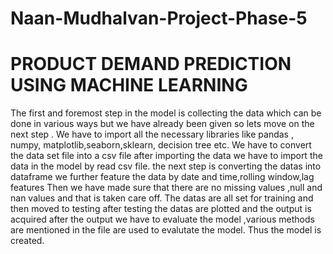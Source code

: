 # Naan-Mudhalvan-Project-Phase-5
# PRODUCT DEMAND PREDICTION USING MACHINE LEARNING

The first and foremost step in the model is collecting the data which can be done in various ways but we have already been given 
so lets move on the next step .
We have to import all the necessary libraries like pandas , numpy, matplotlib,seaborn,sklearn, decision tree etc.
We have to convert the data set file into a csv file
after importing the data we have to import the data in the model by read csv file.
the next step is converting the datas into dataframe
we further feature the data by date and time,rolling window,lag features
Then we have made sure that there are no missing values ,null and nan values and  that is taken care off.
The datas are all set for training and then moved to testing
after testing the datas are plotted and the output is acquired
after the output we have to evaluate the model ,various methods are mentioned in the file are used to evalutate the model.
Thus the model is created.
